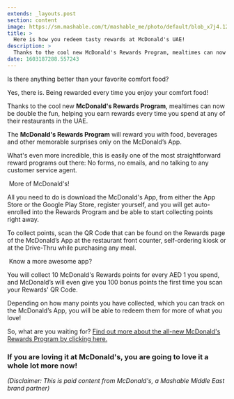 ```yaml
--- 
extends: _layouts.post 
section: content 
image: https://sm.mashable.com/t/mashable_me/photo/default/blob_x7j4.1200.jpg 
title: > 
  Here is how you redeem tasty rewards at McDonald's UAE! 
description: > 
  Thanks to the cool new McDonald's Rewards Program, mealtimes can now be double the fun, helping you earn rewards every time you spend at any of their restaurants in the UAE.The McDonald's Rewards Program will reward you with food, beverages and other memorable surprises only on the McDonald’s App.You will collect 10 McDonald's Rewards points for every AED 1 you spend, and McDonald’s will even give you 100 bonus points the first time you scan your Rewards' QR Code.Depending on how many points you have collected, which you can track on the McDonald’s App, you will be able to redeem them for more of what you love!Find out more about the all-new McDonald's Rewards Program by clicking here. 
date: 1603187288.557243 
--- 
```

<div><p>Is there anything better than your favorite comfort food?</p>

<p>Yes, there is. Being rewarded every time you enjoy your comfort food!</p>

<p>Thanks to the cool new <strong>McDonald's Rewards Program</strong>, mealtimes can now be double the fun, helping you earn rewards every time you spend at any of their restaurants in the UAE.</p>

<p>The <strong>McDonald's Rewards Program</strong> will reward you with food, beverages and other memorable surprises only on the McDonald&#8217;s App.</p>

<p>What's even more incredible, this is easily one of the most straightforward reward programs out there: No forms, no emails, and no talking to any customer service agent.</p>

<img alt="" class="image photo" src="https://sm.mashable.com/mashable_me/photo/default/22017-sydney-green-square-2020jan07-03106_zz7s.jpg">
More of McDonald's!


<p>All you need to do is download the McDonald's App, from either the App Store or the Google Play Store, register yourself, and you will get auto-enrolled into the Rewards Program and be able to start collecting points right away.</p>

<p>To collect points, scan the QR Code that can be found on the Rewards page of the McDonald&#8217;s App at the restaurant front counter, self-ordering kiosk or at the Drive-Thru while purchasing any meal.</p>

<img alt="" class="image photo" src="https://sm.mashable.com/mashable_me/photo/default/20124-singapore-changiairport-2019oct22-d7a5921_8qz2.jpg">
Know a more awesome app?


<p>You will collect 10 McDonald's Rewards points for every AED 1 you spend, and McDonald&#8217;s will even give you 100 bonus points the first time you scan your Rewards' QR Code.</p>

<p>Depending on how many points you have collected, which you can track on the McDonald&#8217;s App, you will be able to redeem them for more of what you love!</p>

<p>So, what are you waiting for? <a href="https://www.mcdonalds.com/ae/en-ae/rewards-program.html" rel="noopener" target="_blank">Find out more about the all-new McDonald's Rewards Program by clicking here.</a></p>

<h3>If you are loving it at McDonald's, you are going to love it a whole lot more now!</h3>
<p> </p>

<p> </p>

<p><i>(Disclaimer: This is paid content from McDonald's, a Mashable Middle East brand partner)</i></p>
  
  </div>